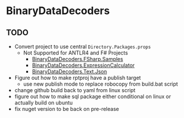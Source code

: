 # BinaryDataDecoders	

## TODO

* Convert project to use central `Directory.Packages.props` 
  * Not Supported for ANTLR4 and F# Projects
    * [BinaryDataDecoders.FSharp.Samples](.\BinaryDataDecoders.FSharp.Samples\BinaryDataDecoders.FSharp.Samples.fsproj)
    * [BinaryDataDecoders.ExpressionCalculator](.\BinaryDataDecoders.ExpressionCalculator\BinaryDataDecoders.ExpressionCalculator.csproj)
    * [BinaryDataDecoders.Text.Json](.\BinaryDataDecoders.Text.Json\BinaryDataDecoders.Text.Json.csproj)
* Figure out how to make rptproj have a publish target
  * use new publish mode to replace robocopy from build.bat script
* change github build back to yaml from linux script
* figure out how to make sql package either conditional on linux or actually build on ubuntu
* fix nuget version to be back on pre-release
